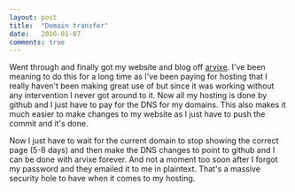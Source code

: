 ```yaml
---
layout: post
title:  "Domain transfer"
date:   2016-01-07
comments: true
---
```


Went through and finally got my website and blog off [arvixe](http://www.arvixe.com/). I've been meaning to do this for a long time as I've been paying for hosting that I really haven't been making great use of but since it was working without any intervention I never got around to it. Now all my hosting is done by github and I just have to pay for the DNS for my domains. This also makes it much easier to make changes to my website as I just have to push the commit and it's done.

Now I just have to wait for the current domain to stop showing the correct page (5-8 days) and then make the DNS changes to point to github and I can be done with arvixe forever. And not a moment too soon after I forgot my password and they emailed it to me in plaintext. That's a massive security hole to have when it comes to my hosting.